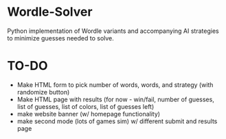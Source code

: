 # Wordle-Solver
Python implementation of Wordle variants and accompanying AI strategies to minimize guesses needed to solve.


# TO-DO
- Make HTML form to pick number of words, words, and strategy (with randomize button)
- Make HTML page with results (for now - win/fail, number of guesses, list of guesses, list of colors,
list of guesses left)
- make website banner (w/ homepage functionality)
- make second mode (lots of games sim) w/ different submit and results page